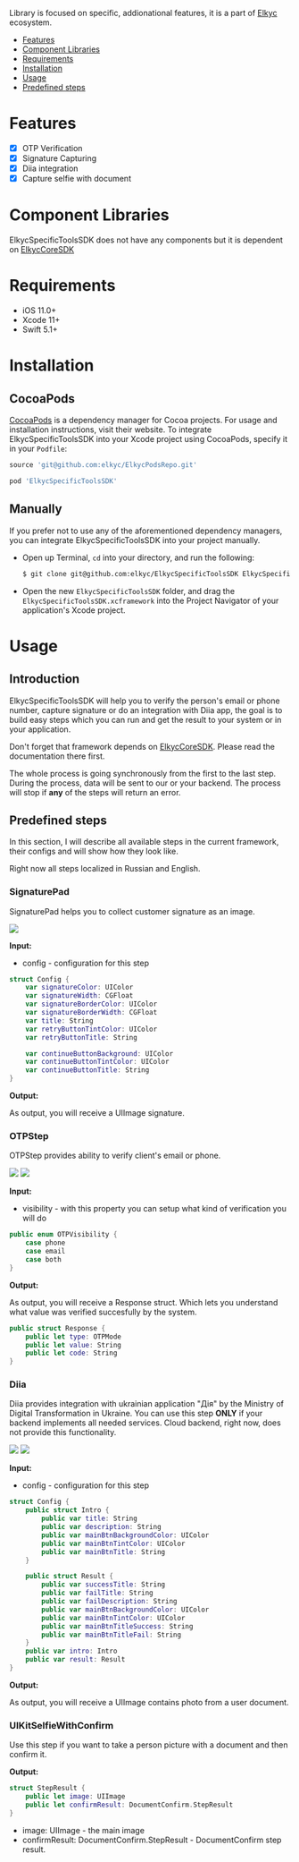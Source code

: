 Library is focused on specific, addionational features, it is a part of [Elkyc](https://elkyc.com) ecosystem.

- [Features](#features)
- [Component Libraries](#component-libraries)
- [Requirements](#requirements)
- [Installation](#installation)
- [Usage](#usage)
- [Predefined steps](#predefined-steps)

# Features
- [x] OTP Verification
- [x] Signature Capturing
- [x] Diia integration
- [x] Capture selfie with document

# Component Libraries
ElkycSpecificToolsSDK does not have any components but it is dependent on [ElkycCoreSDK](https://github.com/elkyc/ElkycCoreSDK)

# Requirements

- iOS 11.0+ 
- Xcode 11+
- Swift 5.1+

# Installation
## CocoaPods

[CocoaPods](https://cocoapods.org) is a dependency manager for Cocoa projects. For usage and installation instructions, visit their website. To integrate ElkycSpecificToolsSDK into your Xcode project using CocoaPods, specify it in your `Podfile`:

```ruby
source 'git@github.com:elkyc/ElkycPodsRepo.git'

pod 'ElkycSpecificToolsSDK'
```
## Manually

If you prefer not to use any of the aforementioned dependency managers, you can integrate ElkycSpecificToolsSDK into your project manually.

- Open up Terminal, `cd` into your directory, and run the following:

  ```bash
  $ git clone git@github.com:elkyc/ElkycSpecificToolsSDK ElkycSpecificToolsSDK
  ```
- Open the new `ElkycSpecificToolsSDK` folder, and drag the `ElkycSpecificToolsSDK.xcframework` into the Project Navigator of your application's Xcode project.


# Usage
## Introduction
ElkycSpecificToolsSDK will help you to verify the person's email or phone number, capture signature or do an integration with Diia app, the goal is to build easy steps which you can run and get the result to your system or in your application.

Don't forget that framework depends on [ElkycCoreSDK](https://github.com/elkyc/ElkycCoreSDK). Please read the documentation there first.

The whole process is going synchronously from the first to the last step. During the process, data will be sent to our or your backend. The process will stop if **any** of the steps will return an error.

## Predefined steps
In this section, I will describe all available steps in the current framework, their configs and will show how they look like. 

Right now all steps localized in Russian and English.

### SignaturePad
SignaturePad helps you to collect customer signature as an image.

![](https://github.com/elkyc/ElkycSpecificToolsSDK/blob/main/Images/SignaturePad.png?raw=true)

**Input:**

- config - configuration for this step

```swift
struct Config {
    var signatureColor: UIColor
    var signatureWidth: CGFloat
    var signatureBorderColor: UIColor
    var signatureBorderWidth: CGFloat
    var title: String
    var retryButtonTintColor: UIColor
    var retryButtonTitle: String

    var continueButtonBackground: UIColor
    var continueButtonTintColor: UIColor
    var continueButtonTitle: String
}
```

**Output:**

As output, you will receive a UIImage signature.

### OTPStep
OTPStep provides ability to verify client's email or phone.

![](https://github.com/elkyc/ElkycSpecificToolsSDK/blob/main/Images/Otp_Intro.png?raw=true)
![](https://github.com/elkyc/ElkycSpecificToolsSDK/blob/main/Images/Otp_verify.png?raw=true)

**Input:**

- visibility - with this property you can setup what kind of verification you will do

```swift
public enum OTPVisibility {
    case phone
    case email
    case both
}
```

**Output:**

As output, you will receive a Response struct. Which lets you understand what value was verified succesfully by the system.

```swift
public struct Response {
	public let type: OTPMode
	public let value: String
	public let code: String
}
```

### Diia
Diia provides integration with ukrainian application "Дія" by the Ministry of Digital Transformation in Ukraine. You can use this step **ONLY** if your backend implements all needed services. Cloud backend, right now, does not provide this functionality.

![](https://github.com/elkyc/ElkycSpecificToolsSDK/blob/main/Images/Diia_Intro.png?raw=true)
![](https://github.com/elkyc/ElkycSpecificToolsSDK/blob/main/Images/Diia_Result.png?raw=true)

**Input:**

- config - configuration for this step

```swift
struct Config {
    public struct Intro {
        public var title: String
        public var description: String
        public var mainBtnBackgroundColor: UIColor
        public var mainBtnTintColor: UIColor
        public var mainBtnTitle: String
    }

    public struct Result {
        public var successTitle: String
        public var failTitle: String
        public var failDescription: String
        public var mainBtnBackgroundColor: UIColor
        public var mainBtnTintColor: UIColor
        public var mainBtnTitleSuccess: String
        public var mainBtnTitleFail: String
    }
    public var intro: Intro
    public var result: Result
}
```

**Output:**

As output, you will receive a UIImage contains photo from a user document.

### UIKitSelfieWithConfirm
Use this step if you want to take a person picture with a document and then confirm it.

**Output:**

```swift
struct StepResult {
    public let image: UIImage
    public let confirmResult: DocumentConfirm.StepResult
}
```
- image: UIImage - the main image
- confirmResult: DocumentConfirm.StepResult - DocumentConfirm step result.
